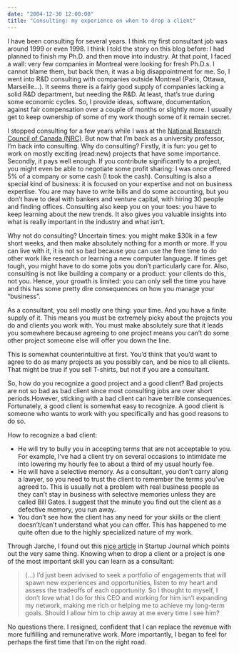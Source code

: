 ```yaml
---
date: "2004-12-30 12:00:00"
title: "Consulting: my experience on when to drop a client"
---
```




I have been consulting for several years. I think my first consultant job was around 1999 or even 1998. I think I told the story on this blog before: I had planned to finish my Ph.D. and then move into industry. At that point, I faced a wall: very few companies in Montreal were looking for fresh Ph.D.s. I cannot blame them, but back then, it was a big disappointment for me. So, I went into R&#038;D consulting with companies outside Montreal (Paris, Ottawa, Marseille&hellip;). It seems there is a fairly good supply of companies lacking a solid R&#038;D department, but needing the R&#038;D. At least, that&rsquo;s true during some economic cycles. So, I provide ideas, software, documentation, against fair compensation over a couple of months or slightly more. I usually get to keep ownership of some of my work though some of it remain secret.

I stopped consulting for a few years while I was at the [National Research Council of Canada (NRC)](http://www.nrc-cnrc.gc.ca/index.html). But now that I&rsquo;m back as a university professor, I&rsquo;m back into consulting.
Why do consulting? Firstly, it is fun: you get to work on mostly exciting (read:new) projects that have some importance. Secondly, it pays well enough. If you contribute significantly to a project, you might even be able to negotiate some profit sharing: I was once offered 5% of a company or some cash (I took the cash). Consulting is also a special kind of business: it is focused on your expertise and not on business expertise. You are may have to write bills and do some accounting, but you don&rsquo;t have to deal with bankers and venture capital, with hiring 30 people and finding offices. Consulting also keep you on your toes: you have to keep learning about the new trends. It also gives you valuable insights into what is really important in the industry and what isn&rsquo;t.

Why not do consulting? Uncertain times: you might make $30k in a few short weeks, and then make absolutely nothing for a month or more. If you can live with it, it is not so bad because you can use the free time to do other work like research or learning a new computer language. If times get tough, you might have to do some jobs you don&rsquo;t particularly care for. Also, consulting is not like building a company or a product: your clients do this, not you. Hence, your growth is limited: you can only sell the time you have and this has some pretty dire consequences on how you manage your &ldquo;business&rdquo;.

As a consultant, you sell mostly one thing: your time. And you have a finite supply of it. This means you must be extremely picky about the projects you do and clients you work with. You must make absolutely sure that it leads you somewhere because agreeing to one project means you can&rsquo;t do some other project someone else will offer you down the line.

This is somewhat counterintuitive at first. You&rsquo;d think that you&rsquo;d want to agree to do as many projects as you possibly can, and be nice to all clients. That might be true if you sell T-shirts, but not if you are a consultant.

So, how do you recognize a good project and a good client? Bad projects are not so bad as bad client since most consulting jobs are over short periods.However, sticking with a bad client can have terrible consequences. Fortunately, a good client is somewhat easy to recognize. A good client is someone who wants to work with you specifically and has good reasons to do so.

How to recognize a bad client:

- He will try to bully you in accepting terms that are not acceptable to you. For example, I&rsquo;ve had a client try on several occasions to intimidate me into lowering my hourly fee to about a third of my usual hourly fee.
- He will have a selective memory. As a consultant, you don&rsquo;t carry along a lawyer, so you need to trust the client to remember the terms you&rsquo;ve agreed to. This is usually not a problem with real business people as they can&rsquo;t stay in business with selective memories unless they are called Bill Gates. I suggest that the minute you find out the client as a defective memory, you run away.
- You don&rsquo;t see how the client has any need for your skills or the client doesn&rsquo;t/can&rsquo;t understand what you can offer. This has happened to me quite often due to the highly specialized nature of my work.


Through Jarche, I found out this [nice article](http://www.wsj.com/news/business/small-business-marketing) in Startup Journal which points out the very same thing. Knowing when to drop a client or a project is one of the most important skill you can learn as a consultant:

>(&hellip;) I&rsquo;d just been advised to seek a portfolio of engagements that will spawn new experiences and opportunities, listen to my heart and assess the tradeoffs of each opportunity. So I thought to myself, I don&rsquo;t love what I do for this CEO and working for him isn&rsquo;t expanding my network, making me rich or helping me to achieve my long-term goals. Should I allow him to chip away at me every time I see him?

No questions there. I resigned, confident that I can replace the revenue with more fulfilling and remunerative work. More importantly, I began to feel for perhaps the first time that I&rsquo;m on the right road.



